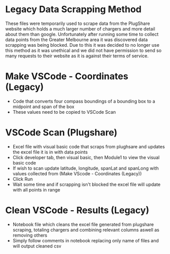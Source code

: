 # Legacy Data Scrapping Method
These files were temporarily used to scrape data from the PlugShare website which holds a much larger number of chargers and more detail about them
than google. Unfortunately after running some time to collect data points from the Greater Melbourne area it was discovered data scrapping was being blocked.
Due to this it was decided to no longer use this method as it was unethical and we did not have permission to send so many requests to their website as it is
against their terms of service.

# Make VSCode - Coordinates (Legacy)
- Code that converts four compass boundings of a bounding box to a midpoint and span of the box
- These values need to be copied to VSCode Scan

# VSCode Scan (Plugshare)
- Excel file with visual basic code that scraps from plughsare and updates the excel file it is in with data points
- Click developer tab, then visual basic, then Module1 to view the visual basic code
- If wish to scan update latitude, longitude, spanLat and spanLong with values collected from (Make VScode - Coordinates (Legacy))
- Click Run
- Wait some time and if scrapping isn't blocked the excel file will update with all points in range

# Clean VSCode - Results (Legacy)
- Notebook file which cleans the excel file generated from plugshare scraping, totaling chargers and combining relevant columns aswell as removing others
- Simply follow comments in notebook replacing only name of files and will output cleaned csv
